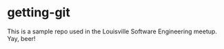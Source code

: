 # getting-git

This is a sample repo used in the Louisville Software Engineering meetup. Yay, beer!
